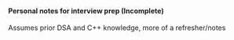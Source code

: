 #### Personal notes for interview prep (Incomplete)  
Assumes prior DSA and C++ knowledge, more of a refresher/notes